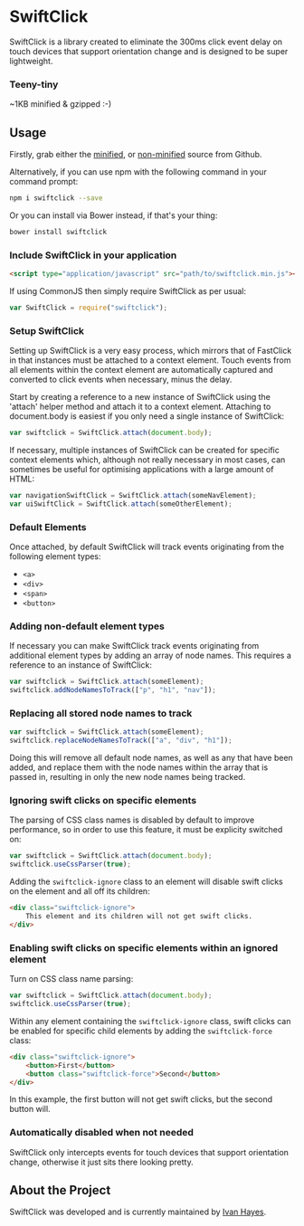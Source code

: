 # SwiftClick

SwiftClick is a library created to eliminate the 300ms click event delay on touch devices that support orientation change and is designed to be super lightweight.


### Teeny-tiny
~1KB minified & gzipped :-)


## Usage

Firstly, grab either the [minified](https://raw.githubusercontent.com/munkychop/swiftclick/master/js/dist/swiftclick.min.js), or [non-minified](https://raw.githubusercontent.com/munkychop/swiftclick/master/js/libs/swiftclick.js) source from Github.

Alternatively, if you can use npm with the following command in your command prompt:

```sh
npm i swiftclick --save
```

Or you can install via Bower instead, if that's your thing:

```sh
bower install swiftclick
```


### Include SwiftClick in your application
```html
<script type="application/javascript" src="path/to/swiftclick.min.js"></script>
```

If using CommonJS then simply require SwiftClick as per usual:

```javascript
var SwiftClick = require("swiftclick");
```


### Setup SwiftClick

Setting up SwiftClick is a very easy process, which mirrors that of FastClick in that instances must be attached to a context element. Touch events from all elements within the context element are automatically captured and converted to click events when necessary, minus the delay.

Start by creating a reference to a new instance of SwiftClick using the 'attach' helper method and attach it to a context element. Attaching to document.body is easiest if you only need a single instance of SwiftClick:

```js
var swiftclick = SwiftClick.attach(document.body);
```

If necessary, multiple instances of SwiftClick can be created for specific context elements which, although not really necessary in most cases, can sometimes be useful for optimising applications with a large amount of HTML:

```js
var navigationSwiftClick = SwiftClick.attach(someNavElement);
var uiSwiftClick = SwiftClick.attach(someOtherElement);
```


### Default Elements
Once attached, by default SwiftClick will track events originating from the following element types:

- `<a>`
- `<div>`
- `<span>`
- `<button>`


### Adding non-default element types
If necessary you can make SwiftClick track events originating from additional element types by adding an array of node names. This requires a reference to an instance of SwiftClick:

```js
var swiftclick = SwiftClick.attach(someElement);
swiftclick.addNodeNamesToTrack(["p", "h1", "nav"]);
```


### Replacing all stored node names to track

```js
var swiftclick = SwiftClick.attach(someElement);
swiftclick.replaceNodeNamesToTrack(["a", "div", "h1"]);
```

Doing this will remove all default node names, as well as any that have been added, and replace them with the node names within the array that is passed in, resulting in only the new node names being tracked.


### Ignoring swift clicks on specific elements

The parsing of CSS class names is disabled by default to improve performance, so in order to use this feature, it must be explicity switched on:

```js
var swiftclick = SwiftClick.attach(document.body);
swiftclick.useCssParser(true);
```

Adding the `swiftclick-ignore` class to an element will disable swift clicks on the element and all off its children:

```html
<div class="swiftclick-ignore">
    This element and its children will not get swift clicks.
</div>
```


### Enabling swift clicks on specific elements within an ignored element

Turn on CSS class name parsing:

```js
var swiftclick = SwiftClick.attach(document.body);
swiftclick.useCssParser(true);
```

Within any element containing the `swiftclick-ignore` class, swift clicks can be enabled for specific child elements by adding the `swiftclick-force` class:

```html
<div class="swiftclick-ignore">
    <button>First</button>
    <button class="swiftclick-force">Second</button>
</div>
```

In this example, the first button will not get swift clicks, but the second button will.


### Automatically disabled when not needed
SwiftClick only intercepts events for touch devices that support orientation change, otherwise it just sits there looking pretty.

## About the Project
SwiftClick was developed and is currently maintained by [Ivan Hayes](https://twitter.com/munkychop).

